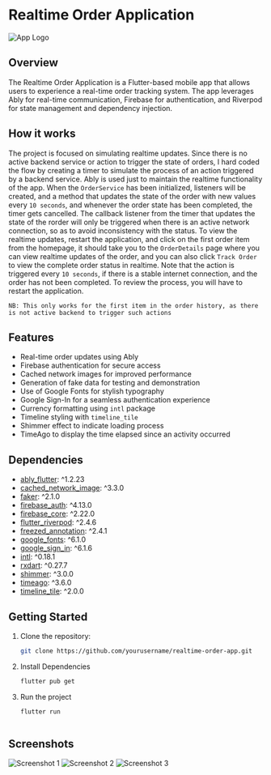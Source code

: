 # Realtime Order Application

![App Logo](link/to/your/app-logo.png)

## Overview

The Realtime Order Application is a Flutter-based mobile app that allows users to experience a real-time order tracking system. The app leverages Ably for real-time communication, Firebase for authentication, and Riverpod for state management and dependency injection.


## How it works
The project is focused on simulating realtime updates. Since there is no active backend service or action to trigger the state of orders, I hard coded the flow by creating a timer to simulate the process of an action triggered by a backend service. Ably is used just to maintain the realtime functionality of the app. When the `OrderService` has been initialized, listeners will be created, and a method that updates the state of the order with new values every `10 seconds`, and whenever the order state has been completed, the timer gets cancelled. The callback listener from the timer that updates the state of the rorder will only be triggered when there is an active network connection, so as to avoid inconsistency with the status.
To view the realtime updates, restart the application, and click on the first order item from the homepage, it should take you to the `OrderDetails` page where you can view realtime updates of the order, and you can also click `Track Order`  to view the complete order status in realtime. Note that the action is triggered every `10 seconds`, if there is a stable internet connection, and the order has not been completed. To review the process, you will have to restart the application.

`NB: This only works for the first item in the order history, as there is not active backend to trigger such actions`

## Features

- Real-time order updates using Ably
- Firebase authentication for secure access
- Cached network images for improved performance
- Generation of fake data for testing and demonstration
- Use of Google Fonts for stylish typography
- Google Sign-In for a seamless authentication experience
- Currency formatting using `intl` package
- Timeline styling with `timeline_tile`
- Shimmer effect to indicate loading process
- TimeAgo to display the time elapsed since an activity occurred

## Dependencies

- [ably_flutter](https://pub.dev/packages/ably_flutter): ^1.2.23
- [cached_network_image](https://pub.dev/packages/cached_network_image): ^3.3.0
- [faker](https://pub.dev/packages/faker): ^2.1.0
- [firebase_auth](https://pub.dev/packages/firebase_auth): ^4.13.0
- [firebase_core](https://pub.dev/packages/firebase_core): ^2.22.0
- [flutter_riverpod](https://pub.dev/packages/flutter_riverpod): ^2.4.6
- [freezed_annotation](https://pub.dev/packages/freezed_annotation): ^2.4.1
- [google_fonts](https://pub.dev/packages/google_fonts): ^6.1.0
- [google_sign_in](https://pub.dev/packages/google_sign_in): ^6.1.6
- [intl](https://pub.dev/packages/intl): ^0.18.1
- [rxdart](https://pub.dev/packages/rxdart): ^0.27.7
- [shimmer](https://pub.dev/packages/shimmer): ^3.0.0
- [timeago](https://pub.dev/packages/timeago): ^3.6.0
- [timeline_tile](https://pub.dev/packages/timeline_tile): ^2.0.0

## Getting Started

1. Clone the repository:

   ```bash
   git clone https://github.com/yourusername/realtime-order-app.git

2. Install Dependencies
   ```bash 
   flutter pub get

3. Run the project
   ```bash 
   flutter run



## Screenshots

![Screenshot 1](screenshots/image01.jpg)
![Screenshot 2](screenshots/image02.jpg)
![Screenshot 3](screenshots/image03.jpg)
